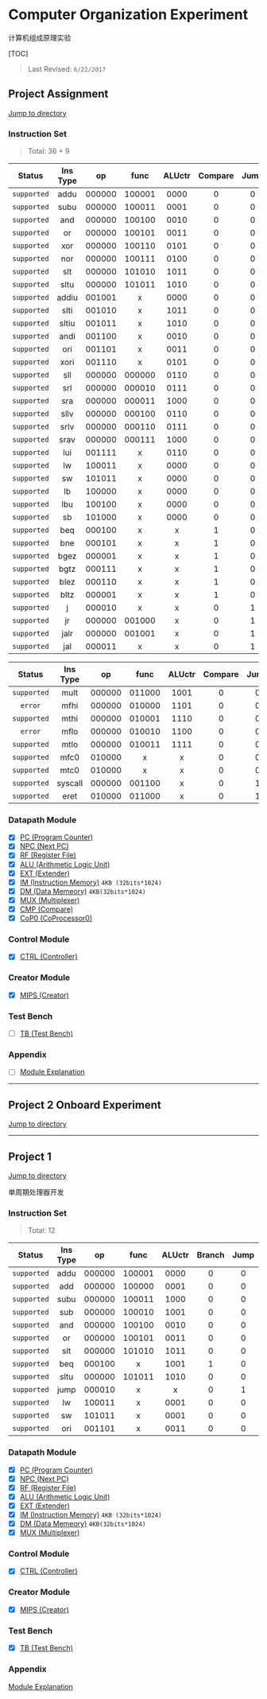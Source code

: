 # Computer Organization Experiment

计算机组成原理实验

[TOC]

> Last Revised: `6/22/2017`

## Project Assignment

[Jump to directory](Project_Assignment/)

### Instruction Set

> Total: 36 + 9

|Status			|Ins Type	|op 	|func	|ALUctr	|Compare|Jump	|RegDst	|ALUSrcB	|ALUSrcA	|MemtoReg	|RegWr	|MemWr	|ImmExt	|CopWr	|ByteExt	|iaddrtoNPC	|ManInput_raddr	|ManInput_shf	|
|:----:			|:-------:	|:----:	|:----:	|:----:	|:----:	|:----:	|:----:	|:-------:	|:------:	|:------:	|:----:	|:----:	|:----:	|:----:	|:-------:	|:--------:	|:-------:		|:--------:		|
|`supported`	| addu 		|000000	|100001	|0000	|0		|0		|01		|00			|00			|00			|01		|00		|x		|00		|x			|00			|
|`supported`	| subu 		|000000	|100011	|0001	|0		|0		|01		|00			|00			|00			|01		|00		|x		|00		|x			|00			|
|`supported`	| and 		|000000	|100100	|0010	|0		|0		|01		|00			|00			|00			|01		|00		|x		|00		|x			|00			|
|`supported`	| or 		|000000	|100101	|0011	|0		|0		|01		|00			|00			|00			|01		|00		|x		|00		|x			|00			|
|`supported`	| xor 		|000000	|100110	|0101	|0		|0		|01		|00			|00			|00			|01		|00		|x		|00		|x			|00			|
|`supported`	| nor 		|000000	|100111	|0100	|0		|0		|01		|00			|00			|00			|01		|00		|x		|00		|x			|00			|
|`supported`	| slt 		|000000	|101010	|1011	|0		|0		|01		|00			|00			|00			|01		|00		|x		|00		|x			|00			|
|`supported`	| sltu 		|000000	|101011	|1010	|0		|0		|01		|00			|00			|00			|01		|00		|x		|00		|x			|00			|
|`supported`	| addiu		|001001	|x		|0000	|0		|0		|00		|01			|00			|00			|01		|00		|00		|00		|x			|00			|
|`supported`	| slti 		|001010	|x		|1011	|0		|0		|00		|01			|00			|00			|01		|00		|01		|00		|x			|00			|
|`supported`	| sltiu 	|001011	|x		|1010	|0		|0		|00		|01			|00			|00			|01		|00		|00		|00		|x			|00			|
|`supported`	| andi 		|001100	|x		|0010	|0		|0		|00		|01			|00			|00			|01		|00		|00		|00		|x			|00			|
|`supported`	| ori 		|001101	|x		|0011	|0		|0		|00		|01			|00			|00			|01		|00		|00		|00		|x			|00			|
|`supported`	| xori 		|001110	|x		|0101	|0		|0		|00		|01			|00			|00			|01		|00		|00		|00		|x			|00			|
|`supported`	| sll 		|000000	|000000	|0110	|0		|0		|01		|00			|01			|00			|01		|00		|x		|00		|x			|00			|
|`supported`	| srl 		|000000	|000010	|0111	|0		|0		|01		|00			|01			|00			|01		|00		|x		|00		|x			|00			|
|`supported`	| sra 		|000000	|000011	|1000	|0		|0		|01		|00			|01			|00			|01		|00		|x		|00		|x			|00			|
|`supported`	| sllv 		|000000	|000100	|0110	|0		|0		|01		|00			|00			|00			|01		|00		|x		|00		|x			|00			|
|`supported`	| srlv 		|000000	|000110	|0111	|0		|0		|01		|00			|00			|00			|01		|00		|x		|00		|x			|00			|
|`supported`	| srav 		|000000	|000111	|1000	|0		|0		|01		|00			|00			|00			|01		|00		|x		|00		|x			|00			|
|`supported`	| lui 		|001111	|x		|0110	|0		|0		|00		|01			|10			|00			|01		|00		|00		|00		|x			|00			|	x		|0x00000010	|
|`supported`	| lw 		|100011	|x		|0000	|0		|0		|00		|01			|00			|01			|01		|00		|01		|00		|11			|00			|
|`supported`	| sw 		|101011	|x		|0000	|0		|0		|x		|01			|00			|x			|00		|01		|01		|00		|11			|00			|
|`supported`	| lb 		|100000	|x		|0000	|0		|0		|00		|01			|00			|01			|01		|00		|01		|00		|01			|00			|
|`supported`	| lbu 		|100100	|x		|0000	|0		|0		|00		|01			|00			|01			|01		|00		|01		|00		|00			|00			|
|`supported`	| sb 		|101000	|x		|0000	|0		|0		|00		|01			|00			|x			|00		|01		|01		|00		|10			|00			|
|`supported`	| beq 		|000100	|x		|x		|1		|0		|x		|00			|00			|x			|00		|00		|x		|00		|x			|00			|
|`supported`	| bne 		|000101	|x		|x		|1		|0		|x		|00			|00			|x			|00		|00		|x		|00		|x			|00			|
|`supported`	| bgez 		|000001	|x		|x		|1		|0		|x		|00			|00			|x			|00		|00		|x		|00		|x			|00			|
|`supported`	| bgtz 		|000111	|x		|x		|1		|0		|x		|00			|00			|x			|00		|00		|x		|00		|x			|00			|
|`supported`	| blez 		|000110	|x		|x		|1		|0		|x		|00			|00			|x			|00		|00		|x		|00		|x			|00			|
|`supported`	| bltz 		|000001	|x		|x		|1		|0		|x		|00			|00			|x			|00		|00		|x		|00		|x			|00			|
|`supported`	| j 		|000010	|x		|x		|0		|1		|x		|x			|x			|x			|00		|00		|x		|00		|x			|00			|
|`supported`	| jr 		|000000	|001000	|x		|0		|1		|x		|x			|00			|00			|00		|00		|x		|00		|x			|00			|
|`supported`	| jalr 		|000000	|001001	|x		|0		|1		|01		|x			|00			|11			|01		|00		|x		|00		|x			|00			|
|`supported`	| jal 		|000011	|x		|x		|0		|1		|10		|x			|x			|11			|01		|00		|00		|00		|x			|00			|11111	|

|Status			|Ins Type	|op 	|func	|ALUctr	|Compare|Jump	|RegDst	|ALUSrcB	|ALUSrcA	|MemtoReg	|RegWr	|MemWr	|ImmExt	|CopWr	|ByteExt	|iaddrtoNPC	|
|:----:			|:-------:	|:----:	|:----:	|:----:	|:----:	|:----:	|:----:	|:-------:	|:------:	|:------:	|:----:	|:----:	|:----:	|:----:	|:------:	|:-------:	|
|`supported`	| mult 		|000000	|011000	|1001	|0		|0		|x		|00			|00			|x			|00		|00		|x		|00		|x			|00			|
|`error`		| mfhi 		|000000	|010000	|1101	|0		|0		|00		|00			|00			|00			|01		|00		|x		|00		|x			|00			|
|`supported`	| mthi 		|000000	|010001	|1110	|0		|0		|x		|x			|00			|x			|00		|00		|x		|00		|x			|00			|
|`error`		| mflo 		|000000	|010010	|1100	|0		|0		|00		|00			|00			|00			|01		|00		|x		|00		|x			|00			|
|`supported`	| mtlo 		|000000	|010011	|1111	|0		|0		|x		|x			|00			|x			|00		|00		|x		|00		|x			|00			|
|`supported`	| mfc0 		|010000	|x		|x		|0		|0		|00		|x			|x			|10			|01		|00		|x		|00		|x			|00			|
|`supported`	| mtc0 		|010000	|x		|x		|0		|0		|00		|00			|x			|00			|00		|00		|x		|01		|x			|00			|
|`supported`	| syscall	|000000	|001100	|x		|0		|1		|x		|x			|x			|00			|00		|00		|x		|01		|x			|01			|
|`supported`	| eret 		|010000	|011000	|x		|0		|1		|x		|x			|x			|00			|00		|00		|x		|01		|x			|01			|


### Datapath Module

- [x] [PC (Program Counter)](Project_Assignment/datapath/pc.v)
- [x] [NPC (Next PC)](Project_Assignment/datapath/npc.v)
- [x] [RF (Register File)](Project_Assignment/datapath/rf.v)
- [x] [ALU (Arithmetic Logic Unit)](Project_Assignment/datapath/alu.v)
- [x] [EXT (Extender)](Project_Assignment/datapath/ext.v)
- [x] [IM (Instruction Memory)](Project_Assignment/datapath/im.v) `4KB (32bits*1024)`
- [x] [DM (Data Memeory)](Project_Assignment/datapath/dm.v) `4KB(32bits*1024)`
- [x] [MUX (Multiplexer)](Project_Assignment/datapath/mux.v)
- [x] [CMP (Compare)](Project_Assignment/datapath/comp.v)
- [x] [CoP0 (CoProcessor0)](Project_Assignment/datapath/CoProcessor0RF.v)

### Control Module

- [x] [CTRL (Controller)](Project_Assignment/control/ctrl.v)

### Creator Module

- [x] [MIPS (Creator)](Project_Assignment/mips.v)

### Test Bench

- [ ] [TB (Test Bench)](Project_Assignment/testbench.v)

### Appendix

- [ ] [Module Explanation](Project_Assignment/Appendix.md)

-------------------------------------------------------------

## Project 2 Onboard Experiment

[Jump to directory](Project_2_OC/)

-------------------------------------------------------------

## Project 1

[Jump to directory](Project_1/)

单周期处理器开发

### Instruction Set

> Total: 12

| Status 	| Ins Type 	| op 	| func 	| ALUctr 	|Branch	| Jump	|RegDst	|ALUSrc | MemtoReg	| RegWr	| MemWr	| ExtOp	|
|:-------: 	|:--------:	|:------:	|:------:	|:------:	|:----:	|:----:	|:----:	|:----: |:----:		|:----:	|:----:	|:----:	|
|`supported`	| addu 	| 000000 	| 100001 	| 0000 	| 0 	| 0 	| 1 	| 0 	| 0 		| 1 	| 0 	| x 	|
|`supported`	| add 	| 000000 	| 100000 	| 0001 	| 0 	| 0 	| 1 	| 0 	| 0 		| 1 	| 0 	| x 	|
|`supported`	| subu 	| 000000 	| 100011 	| 1000 	| 0 	| 0 	| 1 	| 0 	| 0 		| 1 	| 0 	| x 	|
|`supported`	| sub 	| 000000 	| 100010 	| 1001 	| 0 	| 0 	| 1 	| 0 	| 0 		| 1 	| 0 	| x 	|
|`supported`	| and 	| 000000 	| 100100 	| 0010 	| 0 	| 0 	| 1 	| 0 	| 0 		| 1 	| 0 	| x 	|
|`supported`	| or 	| 000000 	| 100101 	| 0011 	| 0 	| 0 	| 1 	| 0 	| 0 		| 1 	| 0 	| x 	|
|`supported`	| slt 	| 000000 	| 101010 	| 1011 	| 0 	| 0 	| 1 	| 0 	| 0 		| 1 	| 0 	| x 	|
|`supported`	| beq 	| 000100 	| x 	| 1001 	| 1 	| 0 	| x 	| 0 	| x 		| 0 	| 0 	| x 	|
|`supported`	| sltu 	| 000000 	| 101011 	| 1010 	| 0 	| 0 	| 1 	| 0 	| 0 		| 1 	| 0 	| x 	|
|`supported`	| jump 	| 000010 	| x 	| x 	| 0 	| 1 	| x 	| x 	| x 		| 0 	| 0 	| x 	|
|`supported`	| lw 	| 100011 	| x 	| 0001 	| 0 	| 0 	| 0 	| 1 	| 1 		| 1 	| 0 	| 1 	|
|`supported`	| sw 	| 101011 	| x 	| 0001 	| 0 	| 0 	| x 	| 1 	| x 		| 0 	| 1 	| 1 	|
|`supported`	| ori 	| 001101 	| x 	| 0011 	| 0 	| 0 	| 0 	| 1 	| 0 		| 1 	| 0 	| 0 	|


### Datapath Module

- [x] [PC (Program Counter)](Project_1/datapath/pc.v)
- [x] [NPC (Next PC)](Project_1/datapath/npc.v)
- [x] [RF (Register File)](Project_1/datapath/rf.v)
- [x] [ALU (Arithmetic Logic Unit)](Project_1/datapath/alu.v)
- [x] [EXT (Extender)](Project_1/datapath/ext.v)
- [x] [IM (Instruction Memory)](Project_1/datapath/im.v) `4KB (32bits*1024)`
- [x] [DM (Data Memeory)](Project_1/datapath/dm.v) `4KB(32bits*1024)`
- [x] [MUX (Multiplexer)](Project_1/datapath/mux.v)

### Control Module

- [x] [CTRL (Controller)](Project_1/control/ctrl.v)

### Creator Module

- [x] [MIPS (Creator)](Project_1/mips.v)

### Test Bench

- [x] [TB (Test Bench)](Project_1/testbench.v)

### Appendix

[Module Explanation](Project_1/Appendix.md)
